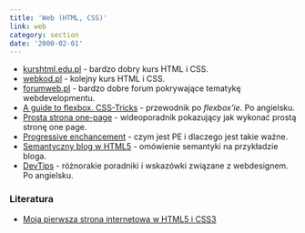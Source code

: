 ```yaml
---
title: 'Web (HTML, CSS)'
link: web
category: section
date: '2000-02-01'
---
```


*   [kurshtml.edu.pl](http://www.kurshtml.edu.pl/) - bardzo dobry kurs HTML i CSS.
*   [webkod.pl](http://webkod.pl/) - kolejny kurs HTML i CSS.
*   [forumweb.pl](http://www.forumweb.pl/) - bardzo dobre forum pokrywające tematykę webdevelopmentu.
*   [A guide to flexbox. CSS-Tricks](https://css-tricks.com/snippets/css/a-guide-to-flexbox/) - przewodnik po _flexbox'ie_. Po angielsku.
*   [Prosta strona one-page](https://www.youtube.com/watch?v=f3vh25CxL_A) - wideoporadnik pokazujący jak wykonać prostą stronę one page.
*   [Progressive enchancement](http://webroad.pl/inne/3722-progressive-enhancement-zapomniany-fundament) - czym jest PE i dlaczego jest takie ważne.
*   [Semantyczny blog w HTML5](http://tutorials.comandeer.pl/html5-blog.html) - omówienie semantyki na przykładzie bloga.
*   [DevTips](https://www.youtube.com/user/DevTipsForDesigners/featured) - różnorakie poradniki i wskazówki związane z webdesignem. Po angielsku.

### Literatura

*   [Moja pierwsza strona internetowa w HTML5 i CSS3](http://ferrante.pl/books/html/index.html)
